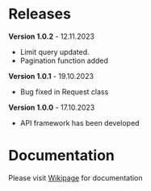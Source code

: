 # Releases

**Version 1.0.2** - 12.11.2023

- Limit query updated.
- Pagination function added

**Version 1.0.1** - 19.10.2023

- Bug fixed in Request class

**Version 1.0.0** - 17.10.2023

- API framework has been developed

# Documentation

Please visit [Wikipage](https://github.com/arwebcs/packapi/wiki) for documentation
